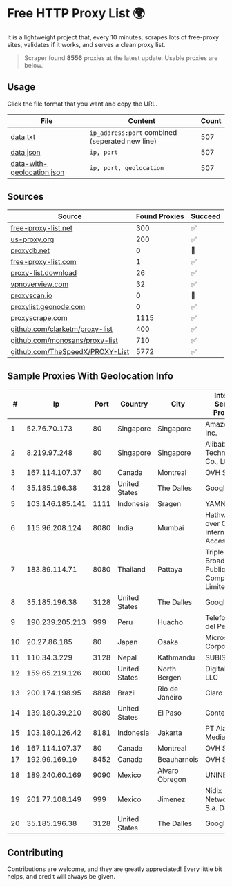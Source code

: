 
# Free HTTP Proxy List 🌍

It is a lightweight project that, every 10 minutes, scrapes lots of free-proxy sites, validates if it works, and serves a clean proxy list.


> Scraper found **8556** proxies at the latest update. Usable proxies are below.

## Usage

Click the file format that you want and copy the URL.


|File|Content|Count|
|----|-------|-----|
|[data.txt](https://raw.githubusercontent.com/themiralay/Proxy-List-World/master/data.txt)|`ip_address:port` combined (seperated new line)|507|
|[data.json](https://raw.githubusercontent.com/themiralay/Proxy-List-World/master/data.json)|`ip, port`|507|
|[data-with-geolocation.json](https://raw.githubusercontent.com/themiralay/Proxy-List-World/master/data-with-geolocation.json)|`ip, port, geolocation`|507|

## Sources

|Source|Found Proxies|Succeed|
|------|-------------|-------|
|[free-proxy-list.net](https://free-proxy-list.net)|300|✅|
|[us-proxy.org](https://www.us-proxy.org)|200|✅|
|[proxydb.net](http://proxydb.net)|0|🚫|
|[free-proxy-list.com](https://free-proxy-list.com/?page=&port=&type%5B%5D=http&type%5B%5D=https&up_time=0&search=Search)|1|✅|
|[proxy-list.download](https://www.proxy-list.download/HTTP)|26|✅|
|[vpnoverview.com](https://vpnoverview.com/privacy/anonymous-browsing/free-proxy-servers)|32|✅|
|[proxyscan.io](https://www.proxyscan.io)|0|🚫|
|[proxylist.geonode.com](https://proxylist.geonode.com/api/proxy-list?limit=300&page=1&sort_by=lastChecked&sort_type=desc&protocols=http,https)|0|✅|
|[proxyscrape.com](https://api.proxyscrape.com/v2/?request=displayproxies&protocol=http&timeout=10000&country=all&ssl=all&anonymity=all)|1115|✅|
|[github.com/clarketm/proxy-list](https://raw.githubusercontent.com/clarketm/proxy-list/master/proxy-list-raw.txt)|400|✅|
|[github.com/monosans/proxy-list](https://raw.githubusercontent.com/monosans/proxy-list/main/proxies/http.txt)|710|✅|
|[github.com/TheSpeedX/PROXY-List](https://raw.githubusercontent.com/TheSpeedX/PROXY-List/master/http.txt)|5772|✅|


## Sample Proxies With Geolocation Info

|#|Ip|Port|Country|City|Internet Service Provider|
|-|--|----|-------|----|-------------------------|
|1|52.76.70.173|80|Singapore|Singapore|Amazon.com, Inc.|
|2|8.219.97.248|80|Singapore|Singapore|Alibaba (US) Technology Co., Ltd.|
|3|167.114.107.37|80|Canada|Montreal|OVH SAS|
|4|35.185.196.38|3128|United States|The Dalles|Google LLC|
|5|103.146.185.141|1111|Indonesia|Sragen|YAMNET|
|6|115.96.208.124|8080|India|Mumbai|Hathway IP over Cable Internet Access|
|7|183.89.114.71|8080|Thailand|Pattaya|Triple T Broadband Public Company Limited|
|8|35.185.196.38|3128|United States|The Dalles|Google LLC|
|9|190.239.205.213|999|Peru|Huacho|Telefonica del Peru|
|10|20.27.86.185|80|Japan|Osaka|Microsoft Corporation|
|11|110.34.3.229|3128|Nepal|Kathmandu|SUBISU C7|
|12|159.65.219.126|8000|United States|North Bergen|DigitalOcean, LLC|
|13|200.174.198.95|8888|Brazil|Rio de Janeiro|Claro S.A|
|14|139.180.39.210|8080|United States|El Paso|Conterra|
|15|103.180.126.42|8181|Indonesia|Jakarta|PT Alam Media Data|
|16|167.114.107.37|80|Canada|Montreal|OVH SAS|
|17|192.99.169.19|8452|Canada|Beauharnois|OVH SAS|
|18|189.240.60.169|9090|Mexico|Alvaro Obregon|UNINET|
|19|201.77.108.149|999|Mexico|Jimenez|Nidix Networks S.a. De C.V.|
|20|35.185.196.38|3128|United States|The Dalles|Google LLC|



## Contributing

Contributions are welcome, and they are greatly appreciated! Every
little bit helps, and credit will always be given.

